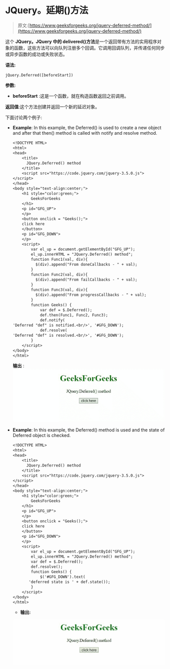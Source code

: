 # JQuery。延期()方法

> 原文:[https://www.geeksforgeeks.org/jquery-deferred-method/](https://www.geeksforgeeks.org/jquery-deferred-method/)

这个 **JQuery。JQuery 中的 delivered()方法**是一个返回带有方法的实用程序对象的函数，这些方法可以向队列注册多个回调。它调用回调队列，并传递任何同步或异步函数的成功或失败状态。

**语法:**

```
jQuery.Deferred([beforeStart])
```

**参数:**

*   **beforeStart** :这是一个函数，就在构造函数返回之前调用。

**返回值**:这个方法创建并返回一个新的延迟对象。

下面讨论两个例子:

*   **Example**: In this example, the Deferred() is used to create a new object and after that then() method is called with notify and resolve method.

    ```
    <!DOCTYPE HTML> 
    <html>  
    <head> 
        <title> 
          JQuery.Deferred() method
        </title>
        <script src="https://code.jquery.com/jquery-3.5.0.js">
    </script> 
    </head>   
    <body style="text-align:center;">
        <h1 style="color:green;">  
            GeeksForGeeks  
        </h1> 
        <p id="GFG_UP"> 
        </p>
        <button onclick = "Geeks();">
        click here
        </button>
        <p id="GFG_DOWN"> 
        </p>
        <script> 
            var el_up = document.getElementById("GFG_UP");
            el_up.innerHTML = "JQuery.Deferred() method";
            function Func1(val, div){
              $(div).append("From doneCallbacks - " + val);
            }
            function Func2(val, div){
              $(div).append("From failCallbacks - " + val);
            }
            function Func3(val, div){
              $(div).append("From progressCallbacks - " + val);
            }
            function Geeks() {
                var def = $.Deferred();
                def.then(Func1, Func2, Func3);
                def.notify(
    'Deferred "def" is notified.<br/>', '#GFG_DOWN');
                def.resolve(
    'Deferred "def" is resolved.<br/>', '#GFG_DOWN');
            } 
        </script> 
    </body>   
    </html>
    ```

    **输出** :
    ![](img/7465d04cbf41e4ba5aeb54ff90448f4c.png)

*   **Example**: In this example, the Deferred() method is used and the state of Deferred object is checked.

    ```
    <!DOCTYPE HTML> 
    <html>  
    <head> 
        <title> 
          JQuery.Deferred() method
        </title>
        <script src="https://code.jquery.com/jquery-3.5.0.js">
    </script> 
    </head>   
    <body style="text-align:center;">
        <h1 style="color:green;">  
            GeeksForGeeks  
        </h1> 
        <p id="GFG_UP"> 
        </p>
        <button onclick = "Geeks();">
        click here
        </button>
        <p id="GFG_DOWN"> 
        </p>
        <script> 
            var el_up = document.getElementById("GFG_UP");
            el_up.innerHTML = "JQuery.Deferred() method";
            var def = $.Deferred();
            def.resolve();
            function Geeks() {
                $('#GFG_DOWN').text(
           'deferred state is ' + def.state());
            } 
        </script> 
    </body>   
    </html>        
    ```

    *   **输出:**

    ![](img/902e37f7680a7385c6173641f005a189.png)